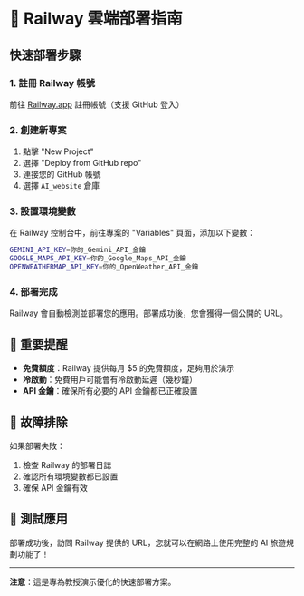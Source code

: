 # 🚀 Railway 雲端部署指南

## 快速部署步驟

### 1. 註冊 Railway 帳號
前往 [Railway.app](https://railway.app) 註冊帳號（支援 GitHub 登入）

### 2. 創建新專案
1. 點擊 "New Project"
2. 選擇 "Deploy from GitHub repo"
3. 連接您的 GitHub 帳號
4. 選擇 `AI_website` 倉庫

### 3. 設置環境變數
在 Railway 控制台中，前往專案的 "Variables" 頁面，添加以下變數：

```bash
GEMINI_API_KEY=你的_Gemini_API_金鑰
GOOGLE_MAPS_API_KEY=你的_Google_Maps_API_金鑰
OPENWEATHERMAP_API_KEY=你的_OpenWeather_API_金鑰
```

### 4. 部署完成
Railway 會自動檢測並部署您的應用。部署成功後，您會獲得一個公開的 URL。

## 🎯 重要提醒

- **免費額度**：Railway 提供每月 $5 的免費額度，足夠用於演示
- **冷啟動**：免費用戶可能會有冷啟動延遲（幾秒鐘）
- **API 金鑰**：確保所有必要的 API 金鑰都已正確設置

## 🔧 故障排除

如果部署失敗：
1. 檢查 Railway 的部署日誌
2. 確認所有環境變數都已設置
3. 確保 API 金鑰有效

## 📱 測試應用

部署成功後，訪問 Railway 提供的 URL，您就可以在網路上使用完整的 AI 旅遊規劃功能了！

---

**注意**：這是專為教授演示優化的快速部署方案。